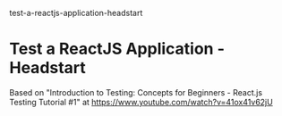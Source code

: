test-a-reactjs-application-headstart
# Test a ReactJS Application - Headstart

Based on "Introduction to Testing: Concepts for Beginners - React.js Testing Tutorial #1" at https://www.youtube.com/watch?v=41ox41v62jU
